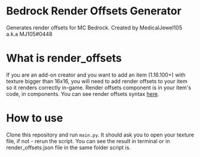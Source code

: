 # Bedrock Render Offsets Generator

Generates render offsets for MC Bedrock.
Created by MedicalJewel105 a.k.a MJ105#0448

# What is render_offsets

If you are an add-on creator and you want to add an item (1.16.100+) with texture bigger than 16x16, you will need to add render offsets to your item so it renders correctly in-game. Render offsets component is in your item's code, in components.
You can see render offsets syntax [here](https://wiki.bedrock.dev/items/items-16.html#minecraft-render-offsets).

# How to use

Clone this repository and run `main.py`. It should ask you to open your texture file, if not - rerun the script. You can see the result in terminal or in render_offsets.json file in the same folder script is.

